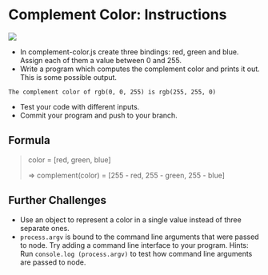 # Complement Color: Instructions

![](https://www.101computing.net/wp/wp-content/uploads/complementary-colours.png)
* In complement-color.js create three bindings: red, green and blue. Assign each of them a value between 0 and 255.
* Write a program which computes the complement color and prints it out. This is some possible output.
```
The complement color of rgb(0, 0, 255) is rgb(255, 255, 0)
```
* Test your code with different inputs.
* Commit your program and push to your branch.

## Formula

> color = [red, green, blue]
>
> ⇒ complement(color) = [255 - red, 255 - green, 255 - blue]

## Further Challenges
   * Use an object to represent a color in a single value instead of three separate ones.
   * `process.argv` is bound to the command line arguments that were passed to node. Try adding a command line interface to your program. Hints: Run `console.log (process.argv)` to test how command line arguments are passed to node.
